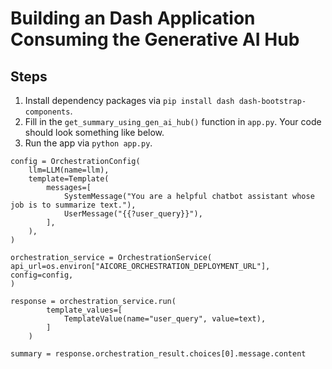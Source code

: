 # Building an Dash Application Consuming the Generative AI Hub

## Steps

1. Install dependency packages via `pip install dash dash-bootstrap-components`. 
2. Fill in the `get_summary_using_gen_ai_hub()` function in `app.py`. Your code should look something like below.
3. Run the app via `python app.py`.

```
config = OrchestrationConfig(
    llm=LLM(name=llm),
    template=Template(
        messages=[
            SystemMessage("You are a helpful chatbot assistant whose job is to summarize text."),
            UserMessage("{{?user_query}}"),
        ],
    ),
)

orchestration_service = OrchestrationService(
api_url=os.environ["AICORE_ORCHESTRATION_DEPLOYMENT_URL"],
config=config,
) 

response = orchestration_service.run(
        template_values=[
            TemplateValue(name="user_query", value=text),
        ]
    )

summary = response.orchestration_result.choices[0].message.content
```